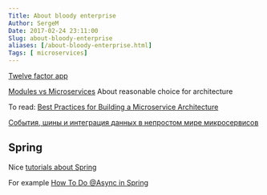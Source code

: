 ```yaml
---
Title: About bloody enterprise
Author: SergeM
Date: 2017-02-24 23:11:00
Slug: about-bloody-enterprise
aliases: [/about-bloody-enterprise.html]
Tags: [ microservices]
---
```




[Twelve factor app](https://12factor.net)

[Modules vs Microservices](https://www.oreilly.com/ideas/modules-vs-microservices) About reasonable choice for architecture

To read: [Best Practices for Building a Microservice Architecture](http://www.vinaysahni.com/best-practices-for-building-a-microservice-architecture)

[События, шины и интеграция данных в непростом мире микросервисов](https://habrahabr.ru/post/322474/)

## Spring

Nice [tutorials about Spring](http://www.baeldung.com/category/spring/)

For example  [How To Do @Async in Spring](http://www.baeldung.com/spring-async)

